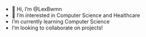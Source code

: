 - 👋 Hi, I’m @LexBwmn
- 👀 I’m interested in Computer Science and Healthcare
- I’m currently learning Computer Science 
- I’m looking to collaborate on projects! 

<!---
LexBwmn/LexBwmn is a ✨ special ✨ repository because its `README.md` (this file) appears on your GitHub profile.
You can click the Preview link to take a look at your changes.
--->

